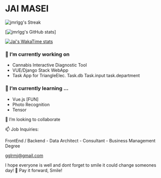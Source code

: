 # JAI MASEI


![jmrlgg's Streak](https://github-readme-streak-stats.herokuapp.com/?user=jmrlgg&theme=prussian&hide_border=false)



[![jmrlgg's GitHub stats](https://github-readme-stats.vercel.app/api?username=jmrlgg&theme=vue-dark&show_icons=true)]

[![Jai's WakaTime stats](https://github-readme-stats.vercel.app/api/wakatime?username=jlmassey05@gmail.com)](https://github.com/jmrlgg/github-readme-stats)

### 🔭 I’m currently working on 
- Cannabis Interactive Diagnostic Tool
- VUE/Django Stack WebApp
- Task App for TriangleElec. Task.db Task.input task.department  

 ### 🌱 I’m currently learning ...
- Vue.js [FUN]
- Photo Recognition
- Tensor

👯 I’m looking to collaborate

📫 Job Inquiries:

FrontEnd / Backend - Data Architect - Consultant - Business Management Degree

gglrmj@gmail.com


<!--
**jmrlgg/jmrlgg** is a ✨ _special_ ✨ repository because its `README.md` (this file) appears on your GitHub profile.

Here are some ideas to get you started:

- 🔭 I’m currently working on ...
- 🌱 I’m currently learning ...
- 👯 I’m looking to collaborate on ...
- 🤔 I’m looking for help with ...
- 💬 Ask me about ... 
- 📫 How to reach me: ...
- 😄 Pronouns: ...
- ⚡ Fun fact: ...
-->
I hope everyone is well and dont forget to smile it could change someones day! 👋
Pay it forward, Smile!
